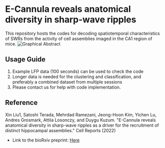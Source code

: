 # E-Cannula reveals anatomical diversity in sharp-wave ripples
This repository hosts the codes for decoding spatiotemporal characteristics of SWRs from the activity of cell assemblies imaged in the CA1 region of mice. 
![Graphical Abstract]()


## Usage Guide
1. Example LFP data (100 seconds) can be used to check the code
2. Longer data is needed for the clustering and classification, and preferably a combined dataset from multiple sessions
3. Please contact us for help with code implementation.


## Reference
Xin Liu1, Satoshi Terada, Mehrdad Ramezani, Jeong-Hoon Kim, Yichen Lu, Andres Grosmark, Attila Losonczy, and Duygu Kuzum. "E-Cannula reveals anatomical diversity in sharp-wave ripples as a driver for the recruitment of distinct hippocampal assemblies." Cell Reports (2022)
- Link to the bioRxiv preprint: [Here](https://www.biorxiv.org/content/10.1101/2021.10.22.465514.abstract)
